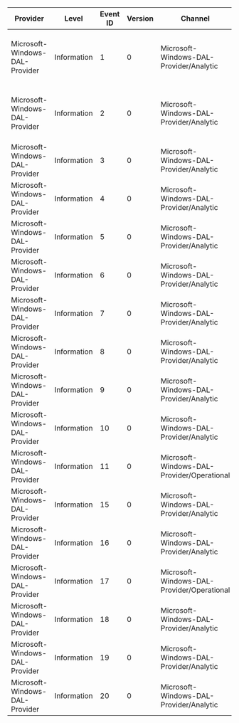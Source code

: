 Provider                        |  Level        |  Event ID  |  Version  |  Channel                                     |  Task  |  Opcode  |  Keyword  |  Message
--------------------------------|---------------|------------|-----------|----------------------------------------------|--------|----------|-----------|-----------------------------------------------------------
Microsoft-Windows-DAL-Provider  |  Information  |  1         |  0        |  Microsoft-Windows-DAL-Provider/Analytic     |        |          |           |  The Unencrypted request data for IPMI request {CommandID}
Microsoft-Windows-DAL-Provider  |  Information  |  2         |  0        |  Microsoft-Windows-DAL-Provider/Analytic     |        |          |           |  The Decrypted response data for IPMI request {CommandID}
Microsoft-Windows-DAL-Provider  |  Information  |  3         |  0        |  Microsoft-Windows-DAL-Provider/Analytic     |        |          |           |
Microsoft-Windows-DAL-Provider  |  Information  |  4         |  0        |  Microsoft-Windows-DAL-Provider/Analytic     |        |          |           |
Microsoft-Windows-DAL-Provider  |  Information  |  5         |  0        |  Microsoft-Windows-DAL-Provider/Analytic     |        |          |           |
Microsoft-Windows-DAL-Provider  |  Information  |  6         |  0        |  Microsoft-Windows-DAL-Provider/Analytic     |        |          |           |
Microsoft-Windows-DAL-Provider  |  Information  |  7         |  0        |  Microsoft-Windows-DAL-Provider/Analytic     |        |          |           |
Microsoft-Windows-DAL-Provider  |  Information  |  8         |  0        |  Microsoft-Windows-DAL-Provider/Analytic     |        |          |           |
Microsoft-Windows-DAL-Provider  |  Information  |  9         |  0        |  Microsoft-Windows-DAL-Provider/Analytic     |        |          |           |
Microsoft-Windows-DAL-Provider  |  Information  |  10        |  0        |  Microsoft-Windows-DAL-Provider/Analytic     |        |          |           |
Microsoft-Windows-DAL-Provider  |  Information  |  11        |  0        |  Microsoft-Windows-DAL-Provider/Operational  |        |          |           |  Result of PCSVDevice operation
Microsoft-Windows-DAL-Provider  |  Information  |  15        |  0        |  Microsoft-Windows-DAL-Provider/Analytic     |        |          |           |  Information on IPMI Sent Data
Microsoft-Windows-DAL-Provider  |  Information  |  16        |  0        |  Microsoft-Windows-DAL-Provider/Analytic     |        |          |           |  Information on IPMI Received Data
Microsoft-Windows-DAL-Provider  |  Information  |  17        |  0        |  Microsoft-Windows-DAL-Provider/Operational  |        |          |           |  Get operations options
Microsoft-Windows-DAL-Provider  |  Information  |  18        |  0        |  Microsoft-Windows-DAL-Provider/Analytic     |        |          |           |
Microsoft-Windows-DAL-Provider  |  Information  |  19        |  0        |  Microsoft-Windows-DAL-Provider/Analytic     |        |          |           |
Microsoft-Windows-DAL-Provider  |  Information  |  20        |  0        |  Microsoft-Windows-DAL-Provider/Analytic     |        |          |           |